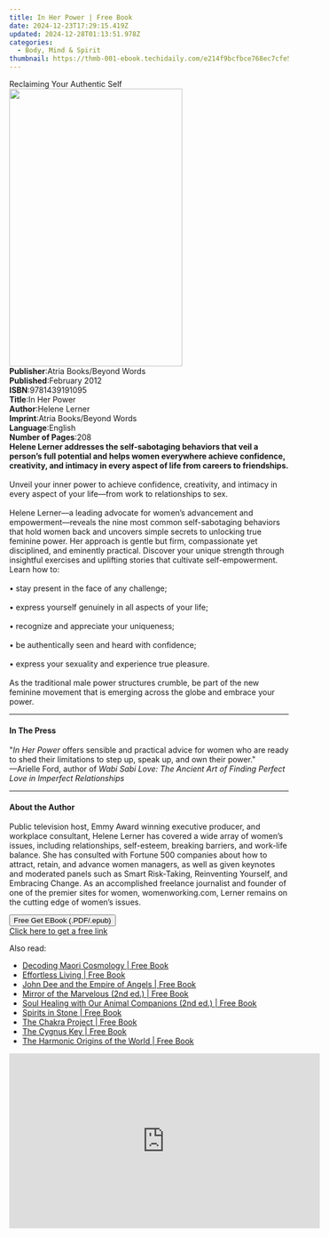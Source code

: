```yaml
---
title: In Her Power | Free Book
date: 2024-12-23T17:29:15.419Z
updated: 2024-12-28T01:13:51.978Z
categories:
  - Body, Mind & Spirit
thumbnail: https://thmb-001-ebook.techidaily.com/e214f9bcfbce768ec7cfe53af17b8446a7ed884408f4a6830e4a6cc78b2c221f.jpg
---
```

<main id="book-container">
  <div class="flex flex-col">
    <div class="book-brief flex-1 py-6 px-4 sm:p-6 md:py-10 md:px-8">
      <!-- brief-->
      <div class="book-brief-main">Reclaiming Your Authentic Self</div>
    </div>
    <div
      class="book-meta-info flex-1 grid gap-4 col-start-1 col-end-3 row-start-1 sm:mb-6 sm:grid-cols-4 lg:gap-6 lg:col-start-2 lg:row-end-6 lg:row-span-6 lg:mb-0"
    >
      <div
        class="book-meta-info-left place-content-center mt-4 p-4 text-sm leading-6 col-start-2 col-span-2 dark:text-slate-400"
      >
        <img
          class="w-full h-500 object-cover rounded-lg sm:h-255 sm:col-span-2 lg:col-span-full"
          src="https://img-001-ebook.techidaily.com/62915f7ec6007884ee150288efcdea632241de7b293f13530d1e75de66368273.jpg"
          alt=""
          width="312"
          height="500"
        />
      </div>
      <div
        class="book-meta-info-right mt-2 col-start-1 row-start-2 col-span-3 self-center"
      >
        <!-- meta data  -->
        <div class="flex flex-col px-4 md:px-8">
          <div class="flex-1">
            <strong>Publisher</strong>:<span class="px-2"
              >Atria Books/Beyond Words</span
            >
          </div>
          <div class="flex-1">
            <strong>Published</strong>:<span class="px-2">February 2012</span>
          </div>
          <div class="flex-1">
            <strong>ISBN</strong>:<span class="px-2">9781439191095</span>
          </div>
          <div class="flex-1">
            <strong>Title</strong>:<span class="px-2">In Her Power</span>
          </div>
          <div class="flex-1">
            <strong>Author</strong>:<span class="px-2">Helene Lerner</span>
          </div>
          <div class="flex-1">
            <strong>Imprint</strong>:<span class="px-2"
              >Atria Books/Beyond Words</span
            >
          </div>
          <div class="flex-1">
            <strong>Language</strong>:<span class="px-2">English</span>
          </div>
          <div class="flex-1">
            <strong>Number of Pages</strong>:<span class="px-2">208</span>
          </div>
        </div>
      </div>
    </div>
    <div class="book-description flex-1 py-6 px-4 sm:p-6 md:py-10 md:px-8">
      <div class="book-description-main">
        <div accordion-content="" id="description">
          <b
            >Helene Lerner addresses the self-sabotaging behaviors that veil a
            person’s full potential and helps women everywhere achieve
            confidence, creativity, and intimacy in every aspect of life from
            careers to friendships.</b
          ><br /><br />Unveil your inner power to achieve confidence,
          creativity, and intimacy in every aspect of your life—from work to
          relationships to sex.<br /><br />Helene Lerner—a leading advocate for
          women’s advancement and empowerment—reveals the nine most common
          self-sabotaging behaviors that hold women back and uncovers simple
          secrets to unlocking true feminine power. Her approach is gentle but
          firm, compassionate yet disciplined, and eminently practical. Discover
          your unique strength through insightful exercises and uplifting
          stories that cultivate self-empowerment. Learn how to:<br /><br />•
          stay present in the face of any challenge;<br /><br />• express
          yourself genuinely in all aspects of your life;<br /><br />• recognize
          and appreciate your uniqueness;<br /><br />• be authentically seen and
          heard with confidence;<br /><br />• express your sexuality and
          experience true pleasure. <br /><br />As the traditional male power
          structures crumble, be part of the new feminine movement that is
          emerging across the globe and embrace your power.
        </div>
        <div class="accordion-fader"></div>
      </div>
    </div>
    <div class="book-excerpts flex-1 py-6 px-4 sm:p-6 md:py-10 md:px-8">
      <!-- excerpts-->
      <div class="book-excerpts-main">
        <hr />
        <h4 class="placeholder placeholder-heading">
          <span>In The Press</span>
        </h4>
        <p>
          "<i>In Her Power</i> offers sensible and practical advice for women
          who are ready to shed their limitations to step up, speak up, and own
          their power."<br />
          —Arielle Ford, author of
          <i
            >Wabi Sabi Love: The Ancient Art of Finding Perfect Love in
            Imperfect Relationships</i
          >
        </p>
      </div>
    </div>
    <div class="book-about-author flex-1 py-6 px-4 sm:p-6 md:py-10 md:px-8">
      <!-- about author-->
      <div class="book-main-author-main">
        <hr />
        <h4 class="placeholder placeholder-heading">
          <span>About the Author</span>
        </h4>
        <p>
          Public television host, Emmy Award winning executive producer, and
          workplace consultant, Helene Lerner has covered a wide array of
          women’s issues, including relationships, self-esteem, breaking
          barriers, and work-life balance. She has consulted with Fortune 500
          companies about how to attract, retain, and advance women managers, as
          well as given keynotes and moderated panels such as Smart Risk-Taking,
          Reinventing Yourself, and Embracing Change. As an accomplished
          freelance journalist and founder of one of the premier sites for
          women, womenworking.com, Lerner remains on the cutting edge of women’s
          issues.
        </p>
      </div>
    </div>
    <div class="book-free-get flex-1 py-6 px-4 sm:p-6 md:py-10 md:px-8">
      <button
        id="btn-free-get"
        class="bg-blue-500 hover:bg-blue-700 text-white font-bold py-2 px-4 rounded"
      >
        Free Get EBook (.PDF/.epub)
      </button>
      <div id="countdown-display" class="px-2 text-lg mt-2"></div>
      <a
        id="free-link"
        class="hidden bg-blue-500 hover:bg-blue-700 text-white font-bold py-2 px-4 rounded"
        href="https://www.ebooks.com/en-us/book/745890/in-her-power/helene-lerner/"
        target="_blank"
        >Click here to get a free link</a
      >
    </div>
    <script>
      let countdownTime = 0;
      let countdownInterval = null;
      document
        .getElementById('btn-free-get')
        .addEventListener('click', startCountdown);
      function startCountdown() {
        countdownTime = new Date().getTime() + 60000 * 3;
        countdownInterval = setInterval(updateCountdown, 1000);
        document.getElementById('btn-free-get').disabled = true;
        document
          .getElementById('btn-free-get')
          .classList.add('bg-gray-500', 'cursor-not-allowed');
      }
      function updateCountdown() {
        let currentTime = new Date().getTime();
        let timeLeft = countdownTime - currentTime;
        let secondsLeft = Math.floor(timeLeft / 1000);
        document.getElementById('countdown-display').innerHTML =
          `Remaining time: ${secondsLeft} seconds.`;
        if (secondsLeft <= 0) {
          clearInterval(countdownInterval);
          document.getElementById('btn-free-get').classList.add('hidden');
          document.getElementById('free-link').classList.remove('hidden');
          document.getElementById('countdown-display').innerHTML = '';
        }
      }
    </script>
  </div>
</main>

<ins class="adsbygoogle"
      style="display:block"
      data-ad-client="ca-pub-7571918770474297"
      data-ad-slot="8358498916"
      data-ad-format="auto"
      data-full-width-responsive="true"></ins>
    

<span class="atpl-alsoreadstyle">Also read:</span>
<div><ul>
<li><a href="https://novels-ebooks.techidaily.com/95856046-9781620557068-decoding-maori-cosmology/"><u>Decoding Maori Cosmology | Free Book</u></a></li>
<li><a href="https://novels-ebooks.techidaily.com/95856044-9781620557143-effortless-living/"><u>Effortless Living | Free Book</u></a></li>
<li><a href="https://novels-ebooks.techidaily.com/95856047-9781620555903-john-dee-and-the-empire-of-angels/"><u>John Dee and the Empire of Angels | Free Book</u></a></li>
<li><a href="https://novels-ebooks.techidaily.com/95856043-9781620557341-mirror-of-the-marvelous-2nd-ed/"><u>Mirror of the Marvelous (2nd ed.) | Free Book</u></a></li>
<li><a href="https://novels-ebooks.techidaily.com/95856048-9781591433064-soul-healing-with-our-animal-companions-2nd-ed/"><u>Soul Healing with Our Animal Companions (2nd ed.) | Free Book</u></a></li>
<li><a href="https://novels-ebooks.techidaily.com/95856045-9781591438373-spirits-in-stone/"><u>Spirits in Stone | Free Book</u></a></li>
<li><a href="https://novels-ebooks.techidaily.com/95855483-9781912023578-the-chakra-project/"><u>The Chakra Project | Free Book</u></a></li>
<li><a href="https://novels-ebooks.techidaily.com/95856049-9781591433002-the-cygnus-key/"><u>The Cygnus Key | Free Book</u></a></li>
<li><a href="https://novels-ebooks.techidaily.com/95856040-9781620556139-the-harmonic-origins-of-the-world/"><u>The Harmonic Origins of the World | Free Book</u></a></li>
</ul></div>

<!-- affiliate ads begin -->
<iframe width="560" height="315" src="https://www.youtube.com/embed/YfEPmG_O6F8?si=93ZTVtH_zjFRz5eh" title="YouTube video player" frameborder="0" allow="accelerometer; autoplay; clipboard-write; encrypted-media; gyroscope; picture-in-picture; web-share" referrerpolicy="strict-origin-when-cross-origin" allowfullscreen></iframe>
<!-- affiliate ads end -->


